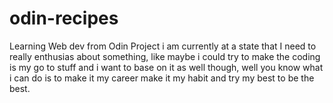 # odin-recipes
Learning Web dev from Odin Project 
i am currently at a state that I need to really enthusias about something, like maybe i could try to make the coding is my go to stuff and i want to base on it as well though, well you know what i can do is to make it my career make it my habit and try my best to be the best. 